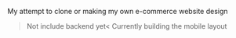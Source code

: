 My attempt to clone or making my own e-commerce website design
>Not include backend yet<
Currently building the mobile layout
